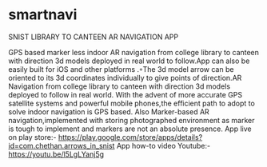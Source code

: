 # smartnavi
SNIST LIBRARY TO CANTEEN AR NAVIGATION APP

GPS based marker less indoor AR navigation from college library to canteen with direction 3d models deployed in real world to follow.App can also be easily built for iOS and other platforms .◦The 3d model arrow can be oriented to its 3d coordinates individually to give points of direction.AR Navigation from college library to canteen with direction 3d models deployed to follow in real world.
With the advent of more accurate GPS satellite systems and powerful mobile phones,the efficient path to adopt to solve indoor navigation is GPS based. Also Marker-based AR navigation,implemented with storing photographed environment as marker is tough to implement and markers are not an absolute presence.
App live on play store:-
https://play.google.com/store/apps/details?id=com.chethan.arrows_in_snist
App how-to video Youtube:-
https://youtu.be/l5LgLYanj5g
